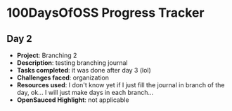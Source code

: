# 100DaysOfOSS Progress Tracker

## Day 2

- **Project**: Branching 2
- **Description**: testing branching journal
- **Tasks completed**: it was done after day 3 (lol)
- **Challenges faced**: organization
- **Resources used**: I don't know yet if I just fill the journal in branch of the day, ok... I will just make days in each branch...
- **OpenSauced Highlight**: not applicable